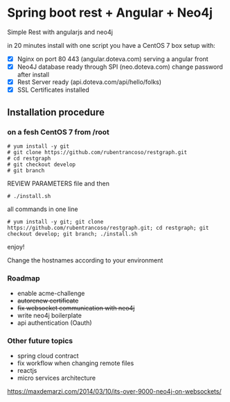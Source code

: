 # Spring boot rest + Angular + Neo4j
Simple Rest with angularjs and neo4j
                        
in 20 minutes install with one script you have a CentOS 7 box setup with:

   - [x] Nginx on port 80 443  (angular.doteva.com) serving a angular front
   - [x] Neo4J database ready through SPI (neo.doteva.com) change password after install 
   - [x] Rest Server ready     (api.doteva.com/api/hello/folks)
   - [x] SSL Certificates installed
   
## Installation procedure  

### on a fesh CentOS 7 from /root
```
# yum install -y git 
# git clone https://github.com/rubentrancoso/restgraph.git
# cd restgraph
# git checkout develop
# git branch
```
REVIEW PARAMETERS file and then
```
# ./install.sh
```
all commands in one line
```
# yum install -y git; git clone https://github.com/rubentrancoso/restgraph.git; cd restgraph; git checkout develop; git branch; ./install.sh
```

enjoy!

Change the hostnames according to your environment

### Roadmap

- enable acme-challenge
- ~~autorenew certificate~~
- ~~fix websocket communication with neo4j~~
- write neo4j boilerplate
- api authentication (Oauth)

### Other future topics

- spring cloud contract
- fix workflow when changing remote files
- reactjs
- micro services architecture

https://maxdemarzi.com/2014/03/10/its-over-9000-neo4j-on-websockets/

